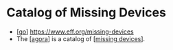 # Catalog of Missing Devices

- [[go]] https://www.eff.org/missing-devices
- The [[agora]] is a catalog of [[missing devices]].


[//begin]: # "Autogenerated link references for markdown compatibility"
[go]: go "Go"
[agora]: agora "Agora"
[missing devices]: missing-devices "Missing Devices"
[//end]: # "Autogenerated link references"